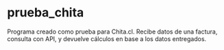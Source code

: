 # prueba_chita
Programa creado como prueba para Chita.cl. Recibe datos de una factura, consulta con API, y devuelve cálculos en base a los datos entregados.
